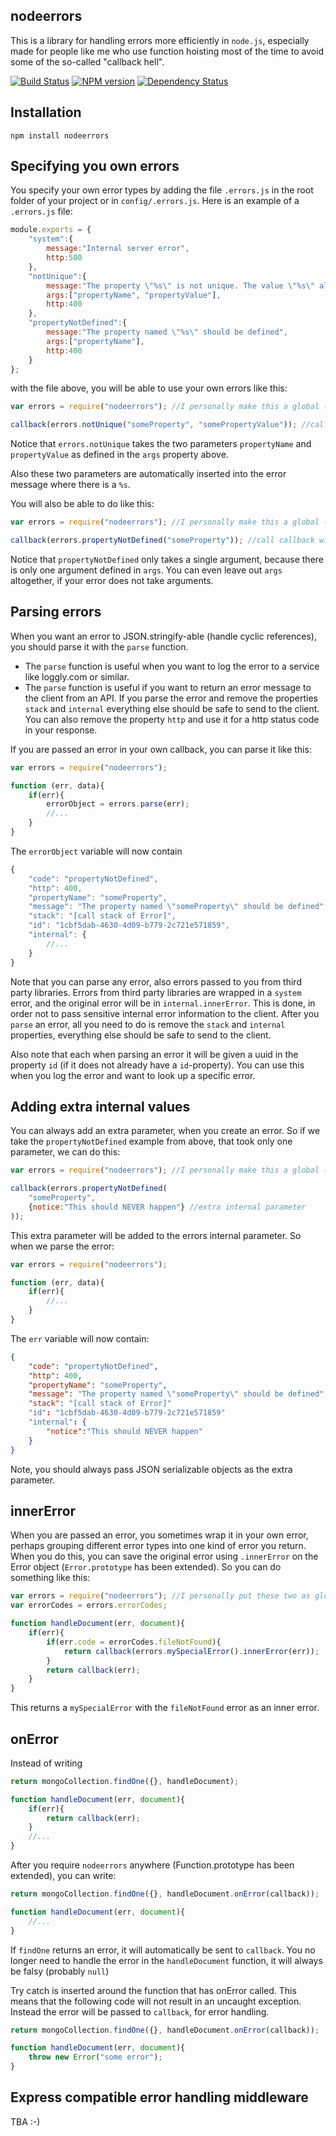 nodeerrors
----------
This is a library for handling errors more efficiently in ```node.js```, especially made for people like me
who use function hoisting most of the time to avoid some of the so-called "callback hell".

[![Build Status](https://travis-ci.org/Muscula/nodeerrors.png)](https://travis-ci.org/Muscula/nodeerrors)
[![NPM version](https://badge.fury.io/js/nodeerrors.png)](http://badge.fury.io/js/nodeerrors)
[![Dependency Status](https://gemnasium.com/Muscula/nodeerrors.png)](https://gemnasium.com/Muscula/nodeerrors)

Installation
------------
```
npm install nodeerrors
```

Specifying you own errors
-------------------------
You specify your own error types by adding the file ```.errors.js``` in the root folder of your project or in
```config/.errors.js```. Here is an example of a ```.errors.js``` file:

```js
module.exports = {
	"system":{
		message:"Internal server error",
		http:500
	},
	"notUnique":{
		message:"The property \"%s\" is not unique. The value \"%s\" already exists.",
		args:["propertyName", "propertyValue"],
		http:400
	},
	"propertyNotDefined":{
		message:"The property named \"%s\" should be defined",
		args:["propertyName"],
		http:400
	}
};
```

with the file above, you will be able to use your own errors like this:
```js
var errors = require("nodeerrors"); //I personally make this a global (once and for all)

callback(errors.notUnique("someProperty", "somePropertyValue")); //call callback with 'notUnique' error
```
Notice that ```errors.notUnique``` takes the two parameters ```propertyName``` and ```propertyValue``` as defined in
the ```args``` property above.

Also these two parameters are automatically inserted into the error message where there is a ```%s```.


You will also be able to do like this:
```js
var errors = require("nodeerrors"); //I personally make this a global (once and for all)

callback(errors.propertyNotDefined("someProperty")); //call callback with 'propertyNotDefined' error
```
Notice that ```propertyNotDefined``` only takes a single argument, because there is only one argument defined in
```args```. You can even leave out ```args``` altogether, if your error does not take arguments.


Parsing errors
-----------------------------------------
When you want an error to JSON.stringify-able (handle cyclic references), you should parse it with the ```parse```
function.

- The `parse` function is useful when you want to log the error to a service like loggly.com or similar.
- The `parse` function is useful if you want to return an error message to the client from an API. If you parse the error and
remove the properties `stack` and `internal` everything else should be safe to send to the client. You can also remove
the property `http` and use it for a http status code in your response.

If you are passed an error in your own callback, you can parse it like this:

```js
var errors = require("nodeerrors");

function (err, data){
	if(err){
		errorObject = errors.parse(err);
		//...
	}
}
```
The ```errorObject``` variable will now contain
```javascript
{
	"code": "propertyNotDefined",
	"http": 400,
	"propertyName": "someProperty",
	"message": "The property named \"someProperty\" should be defined",
	"stack": "[call stack of Error]",
	"id": "1cbf5dab-4630-4d09-b779-2c721e571859",
	"internal": {
		//...
	}
}
```

Note that you can parse any error, also errors passed to you from third party libraries.
Errors from third party libraries are wrapped in a ```system``` error, and the original error will be
in ```internal.innerError```. This is done, in order not to pass sensitive internal error information to the client.
After you `parse` an error, all you need to do is remove the `stack` and `internal` properties, everything else should
 be safe to send to the client.

Also note that each when parsing an error it will be given a uuid in the property ```id``` (if it does not already have
a `id`-property). You can use this when you log the error and want to look up a specific error.

Adding extra internal values
----------------------------
You can always add an extra parameter, when you create an error. So if we take the ```propertyNotDefined``` example
from above, that took only one parameter, we can do this:
```js
var errors = require("nodeerrors"); //I personally make this a global (once and for all)

callback(errors.propertyNotDefined(
	"someProperty",
	{notice:"This should NEVER happen"} //extra internal parameter
));
```
This extra parameter will be added to the errors internal parameter. So when we parse the error:

```js
var errors = require("nodeerrors");

function (err, data){
	if(err){
		//...
	}
}
```
The ```err``` variable will now contain:
```json
{
	"code": "propertyNotDefined",
	"http": 400,
	"propertyName": "someProperty",
	"message": "The property named \"someProperty\" should be defined",
	"stack": "[call stack of Error]"
	"id": "1cbf5dab-4630-4d09-b779-2c721e571859"
	"internal": {
		"notice":"This should NEVER happen"
	}
}
```
Note, you should always pass JSON serializable objects as the extra parameter.

innerError
----------
When you are passed an error, you sometimes wrap it in your own error, perhaps grouping different error types into
one kind of error you return. When you do this, you can save the original error using ```.innerError``` on the Error
object (```Error.prototype``` has been extended). So you can do something like this:

```js
var errors = require("nodeerrors"); //I personally put these two as globals (once and for all)
var errorCodes = errors.errorCodes;

function handleDocument(err, document){
	if(err){
		if(err.code = errorCodes.fileNotFound){
 			return callback(errors.mySpecialError().innerError(err));
 		}
 		return callback(err);
 	}
}
```

This returns a ```mySpecialError``` with the ```fileNotFound``` error as an inner error.

onError
-------
Instead of writing

```js
return mongoCollection.findOne({}, handleDocument);

function handleDocument(err, document){
	if(err){
    	return callback(err);
	}
    //...
}
```


After you require ```nodeerrors``` anywhere (Function.prototype has been extended), you can write:

```js
return mongoCollection.findOne({}, handleDocument.onError(callback));

function handleDocument(err, document){
    //...
}
```
If ```findOne``` returns an error, it will automatically be sent to ```callback```.
You no longer need to handle the error in the ```handleDocument``` function, it will always be falsy
(probably ```null```)


Try catch is inserted around the function that has onError called.
This means that the following code will not result in an uncaught exception. Instead the error will be passed to
```callback```, for error handling.

```js
return mongoCollection.findOne({}, handleDocument.onError(callback));

function handleDocument(err, document){
    throw new Error("some error");
}
```

Express compatible error handling middleware
--------------------------------------------
TBA :-)
